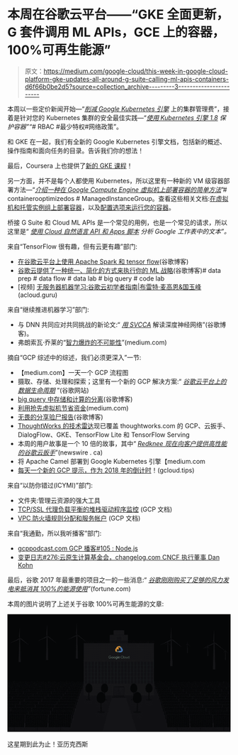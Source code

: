 # 本周在谷歌云平台——“GKE 全面更新，G 套件调用 ML APIs，GCE 上的容器，100%可再生能源”

> 原文：<https://medium.com/google-cloud/this-week-in-google-cloud-platform-gke-updates-all-around-g-suite-calling-ml-apis-containers-d6f66b0be2d5?source=collection_archive---------3----------------------->

本周以一些定价新闻开始—“[*削减 Google Kubernetes 引擎*](http://goo.gl/4uB1sc) 上的集群管理费”，接着是针对您的 Kubernetes 集群的安全最佳实践—“[*使用 Kubernetes 引擎 1.8*](http://goo.gl/UaCqZm) *保护容器”“*# RBAC #最少特权#网络政策”。

和 GKE 在一起，我们有全新的 Google Kubernetes 引擎文档，包括新的概述、操作指南和面向任务的目录。告诉我们你的想法！

最后，Coursera 上也提供了[新的 GKE 课程](http://goo.gl/C8QjgK)！

另一方面，并不是每个人都使用 Kubernetes，所以这里有一种新的 VM 级容器部署方法—“[*介绍一种在 Google Compute Engine 虚拟机上部署容器的简单方法*](http://goo.gl/HCdq3C)”# containerooptimizedos # ManagedInstanceGroup。查看这些相关文档:[在虚拟机和托管实例组上部署容器](http://goo.gl/KR6JWG)，以及[配置选项来运行您的容器](http://goo.gl/X6Jw5j)。

桥接 G Suite 和 Cloud ML APIs 是一个常见的用例，也是一个常见的请求，所以这里是“ [*使用 Cloud 自然语言 API 和 Apps 脚本*](http://goo.gl/AFr8j7) *分析 Google 工作表中的文本”。*

来自“TensorFlow 很有趣，但有云更有趣”部门:

*   [在谷歌云平台上使用 Apache Spark 和 tensor flow](http://goo.gl/JnybX1)(谷歌博客)
*   [谷歌云提供了一种统一、简化的方式来执行你的 ML 战略](http://goo.gl/29XzBN)(谷歌博客)# data prep # data flow # data lab # big query # code lab
*   [视频] [无服务器机器学习:谷歌云初学者指南|布雷特·麦高恩&国玉峰](http://goo.gl/yC7Wmp) (acloud.guru)

来自“继续推进机器学习”部门:

*   与 DNN 共同应对共同挑战的新论文:“ [*用 SVCCA*](http://goo.gl/8rxpZV) 解读深度神经网络”(谷歌博客)。
*   弗朗索瓦·乔莱的“[智力爆炸的不可能性](http://goo.gl/nQ4Ghq)”(medium.com)

摘自“GCP 综述中的综述，我们必须更深入”一节:

*   【medium.com】一天一个 GCP 流程图
*   摄取、存储、处理和探索；这里有一个新的 GCP 解决方案:“ [*谷歌云平台上的数据生命周期*](http://goo.gl/kAAkD2) ”(谷歌网站)
*   [big query 中存储和计算的分离](http://goo.gl/sto3cu)(谷歌博客)
*   [利用抢先虚拟机节省资金](http://goo.gl/Yq7gqx)(medium.com)
*   [无畏的分享验尸报告](http://goo.gl/wFN35V)(谷歌博客)
*   [ThoughtWorks 的技术雷达](http://goo.gl/y3fc2x)现已覆盖 thoughtworks.com 的 GCP、云扳手、DialogFlow、GKE、TensorFlow Lite 和 TensorFlow Serving
*   本周的用户故事是一个 10 倍的故事，其中“ [*Redknee 现在向客户提供高性能的谷歌云扳手*](http://goo.gl/FHJteu)”(newswire . ca)
*   将 Apache Camel 部署到 Google Kubernetes 引擎【medium.com 
*   [每天一个新的 GCP 提示，作为 2018 年的倒计时](http://goo.gl/VfYtEp)！(gcloud.tips)

来自“以防你错过(ICYMI)”部门:

*   文件夹:管理云资源的强大工具
*   [TCP/SSL 代理负载平衡的堆栈驱动程序监控](http://goo.gl/N6wZeu) (GCP 文档)
*   [VPC 防火墙规则分配和服务帐户](http://goo.gl/xN9oAV) (GCP 文档)

来自“我通勤，所以我听播客”部门:

*   [gcppodcast.com GCP 播客#105 : Node.js](http://goo.gl/GWTM84)
*   [变更日志#276:云原生计算基金会，changelog.com CNCF 执行董事 Dan Kohn](http://goo.gl/nNk8ZS)

最后，谷歌 2017 年最重要的项目之一的一些消息:“ [*谷歌刚刚购买了足够的风力发电来抵消其 100%的能源使用*](http://goo.gl/8hoMKR)*”*(fortune.com)

本周的图片说明了上述关于谷歌 100%可再生能源的文章:

![](img/344ad5728edef73ea2508c4169c13035.png)

这星期到此为止！亚历克西斯